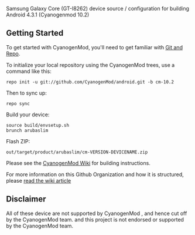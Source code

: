 Samsung Galaxy Core (GT-I8262) device source / configuration for building Android 4.3.1 (Cyanogenmod 10.2)

Getting Started
-----------------------

To get started with CyanogenMod, you'll need to get
familiar with [Git and Repo](http://source.android.com/download/using-repo).

To initialize your local repository using the CyanogenMod trees, use a command like this:

    repo init -u git://github.com/CyanogenMod/android.git -b cm-10.2

Then to sync up:

    repo sync

Build your device:

    source build/envsetup.sh
    brunch arubaslim

Flash ZIP:

    out/target/product/arubaslim/cm-VERSION-DEVICENAME.zip


Please see the [CyanogenMod Wiki](http://wiki.cyanogenmod.org/) for building instructions.

For more information on this Github Organization and how it is structured,
please [read the wiki article](http://wiki.cyanogenmod.org/index.php/Github_Organization)

Disclaimer
--------

All of these device are not supported by CyanogenMod , and hence cut off by the CyanogenMod team. and this project is not endorsed or supported by the CyanogenMod team.


